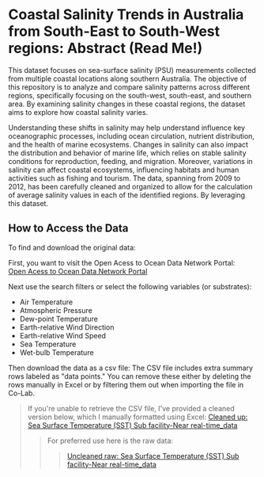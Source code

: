 # Coastal Salinity Trends in Australia from South-East to South-West regions: Abstract (Read Me!) 
This dataset focuses on sea-surface salinity (PSU) measurements collected from multiple coastal locations along southern Australia. The objective of this repository is to analyze and compare salinity patterns across different regions, specifically focusing on the south-west, south-east, and southern area. By examining salinity changes in these coastal regions, the dataset aims to explore how coastal salinity varies.

Understanding these shifts in salinity may help understand influence key oceanographic processes, including ocean circulation, nutrient distribution, and the health of marine ecosystems. Changes in salinity can also impact the distribution and behavior of marine life, which relies on stable salinity conditions for reproduction, feeding, and migration. Moreover, variations in salinity can affect coastal ecosystems, influencing habitats and human activities such as fishing and tourism. The data, spanning from 2009 to 2012, has been carefully cleaned and organized to allow for the calculation of average salinity values in each of the identified regions. By leveraging this dataset.

## How to Access the Data

To find and download the original data:

First, you want to visit the Open Acess to Ocean Data Network Portal:   
[Open Acess to Ocean Data Network Portal](https://portal.aodn.org.au/search)

 Next use the search filters or select the following variables (or substrates):  
   - Air Temperature  
   - Atmospheric Pressure  
   - Dew-point Temperature  
   - Earth-relative Wind Direction  
   - Earth-relative Wind Speed  
   - Sea Temperature  
   - Wet-bulb Temperature

Then download the data as a csv file:
The CSV file includes extra summary rows labeled as "data points." You can remove these either by deleting the rows manually in Excel or by filtering them out when importing the file in Co-Lab.


>If you're unable to retrieve the CSV file, I've provided a cleaned version below, which I manually formatted using Excel:
[Cleaned up: Sea Surface Temperature (SST) Sub facility-Near real-time_data](https://drive.google.com/file/d/1glfq1W8HE9AocZ13BTP6_OYtqzy7V_h0/view?usp=sharing)
>> For preferred use here is the raw data:
>>>[Uncleaned raw: Sea Surface Temperature (SST) Sub facility-Near real-time_data](https://drive.google.com/file/d/1xg128LrtRZrEC2HOyM30F7yMSZe1g50K/view?usp=sharing)
